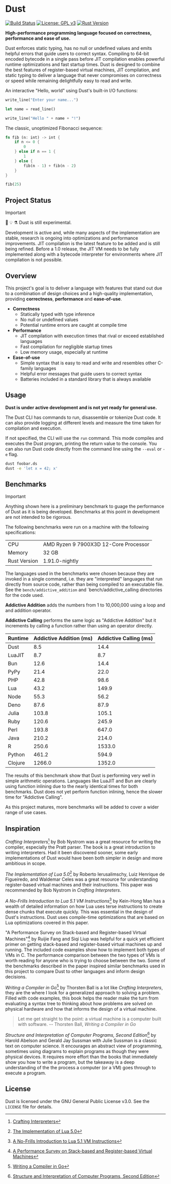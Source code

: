 # Dust

[![Build Status](https://github.com/solaeus/dust/actions/workflows/rust.yml/badge.svg)](https://github.com/solaeus/dust/actions)
[![License: GPL v3](https://img.shields.io/badge/License-GPLv3-blue.svg)](https://www.gnu.org/licenses/gpl-3.0)
[![Rust Version](https://img.shields.io/badge/rust-1.91.0--nightly-orange?logo=rust)](https://www.rust-lang.org/)

**High-performance programming language focused on correctness, performance and ease of use.**

Dust enforces static typing, has no null or undefined values and emits helpful errors that guide users to correct syntax. Compiling to 64-bit encoded bytecode in a single pass before JIT compilation enables powerful runtime optimizations and fast startup times. Dust is designed to combine the best features of register-based virtual machines, JIT compilation, and static typing to deliver a language that never compromises on correctness or speed while remaining delightfully easy to read and write.

An interactive "Hello, world" using Dust's built-in I/O functions:

```rust
write_line("Enter your name...")

let name = read_line()

write_line("Hello " + name + "!")
```

The classic, unoptimized Fibonacci sequence:

```rust
fn fib (n: int) -> int {
    if n <= 0 {
        0
    } else if n == 1 {
        1
    } else {
        fib(n - 1) + fib(n - 2)
    }
}

fib(25)
```

## Project Status

> [!IMPORTANT]
> 🧪 💡 ⚗️
> Dust is still experimental.

Development is active and, while many aspects of the implementation are stable, research is ongoing into optimizations and performance improvements. JIT compilation is the latest feature to be added and is still being refined. Before a 1.0 release, the JIT VM needs to be fully implemented along with a bytecode interpreter for environments where JIT compilation is not possible.


## Overview

This project's goal is to deliver a language with features that stand out due to a combination of design choices and a high-quality implementation, providing **correctness**, **performance** and **ease-of-use**.

- **Correctness**
  - Statically typed with type inference
  - No null or undefined values
  - Potential runtime errors are caught at compile time
- **Performance**
  - JIT compilation with execution times that rival or exceed established languages
  - Fast compilation for negligible startup times
  - Low memory usage, especially at runtime
- **Ease-of-use**
  - Simple syntax that is easy to read and write and resembles other C-family languages
  - Helpful error messages that guide users to correct syntax
  - Batteries included in a standard library that is always available

## Usage

**Dust is under active development and is not yet ready for general use.**

The Dust CLI has commands to run, disassemble or tokenize Dust code. It can also provide logging at different levels and measure the time taken for compilation and execution.

If not specified, the CLI will use the `run` command. This mode compiles and executes the Dust program, printing the return value to the console. You can also run Dust code directly from the command line using the `--eval` or `-e` flag.

```sh
dust foobar.ds
dust -e 'let x = 42; x'
```

## Benchmarks

> [!IMPORTANT]
> Anything shown here is a preliminary benchmark to guage the performance of Dust as it is being developed. Benchmarks at this point in development are not intended to be rigorous.

The following benchmarks were run on a machine with the following specifications:

|               |                                       |
|---------------|---------------------------------------|
| CPU           | AMD Ryzen 9 7900X3D 12-Core Processor |
| Memory        | 32 GB                                 |
| Rust Version  | 1.91.0-nightly                        |

The languages used in the benchmarks were chosen because they are invoked in a single command, i.e. they are "interpreted" languages that run directly from source code, rather than being compiled to an executable file. See the `bench/addictive_addition` and `bench/addictive_calling directories for the code used.

**Addictive Addition** adds the numbers from 1 to 10,000,000 using a loop and and addition operator.

**Addictive Calling** performs the same logic as "Addictive Addition" but it increments by calling a function rather than using an operator directly.

| Runtime | Addictive Addition (ms) | Addictive Calling (ms) |
|---------|-------------------------|------------------------|
| Dust    | 8.5                     | 14.4                   |
| LuaJIT  | 8.7                     | 8.7                    |
| Bun     | 12.6                    | 14.4                   |
| PyPy    | 21.4                    | 22.0                   |
| PHP     | 42.8                    | 98.6                   |
| Lua     | 43.2                    | 149.9                  |
| Node    | 55.3                    | 56.2                   |
| Deno    | 87.6                    | 87.9                   |
| Julia   | 103.8                   | 105.1                  |
| Ruby    | 120.6                   | 245.9                  |
| Perl    | 193.8                   | 647.0                  |
| Java    | 210.2                   | 214.0                  |
| R       | 250.6                   | 1533.0                 |
| Python  | 461.2                   | 594.9                  |
| Clojure | 1266.0                  | 1352.0                 |

The results of this benchmark show that Dust is performing very well in simple arithmetic operations. Languages like LuaJIT and Bun are clearly using function inlining due to the nearly identical times for both benchmarks. Dust does not yet perform function inlining, hence the slower time for "Addictive Calling".

As this project matures, more benchmarks will be added to cover a wider range of use cases.

## Inspiration

*Crafting Interpreters*[^0] by Bob Nystrom was a great resource for writing the compiler, especially the Pratt parser. The book is a great introduction to writing interpreters. Had it been discovered sooner, some early implementations of Dust would have been both simpler in design and more ambitious in scope.

*The Implementation of Lua 5.0*[^1] by Roberto Ierusalimschy, Luiz Henrique de Figueiredo, and Waldemar Celes was a great resource for understanding register-based virtual machines and their instructions. This paper was recommended by Bob Nystrom in *Crafting Interpreters*.

*A No-Frills Introduction to Lua 5.1 VM Instructions*[^2] by Kein-Hong Man has a wealth of detailed information on how Lua uses terse instructions to create dense chunks that execute quickly. This was essential in the design of Dust's instructions. Dust uses compile-time optimizations that are based on Lua optimizations covered in this paper.

"A Performance Survey on Stack-based and Register-based Virtual Machines"[^3] by Ruijie Fang and Siqi Liup was helpful for a quick yet efficient primer on getting stack-based and register-based virtual machines up and running. The included code examples show how to implement both types of VMs in C. The performance comparison between the two types of VMs is worth reading for anyone who is trying to choose between the two. Some of the benchmarks described in the paper inspired similar benchmarks used in this project to compare Dust to other languages and inform design decisions.

*Writing a Compiler in Go*[^6] by Thorsten Ball is a lot like *Crafting Interpreters*, they are the where I look for a generalized approach to solving a problem. Filled with code examples, this book helps the reader make the turn from evaluating a syntax tree to thinking about how problems are solved on physical hardware and how that informs the design of a virtual machine.

> Let me get straight to the point: a virtual machine is a computer built with software.
> -- Thorsten Ball, *Writing a Compiler in Go*

*Structure and Interpretation of Computer Programs, Second Edition*[^7] by Harold Abelson and Gerald Jay Sussman with Julie Sussman is a classic text on computer science. It encourages an abstract view of programming, sometimes using diagrams to explain programs as though they were physical devices. It requires more effort than the books that immediately show you how to write a program, but the takeaway is a deep understanding of the the process a computer (or a VM) goes through to execute a program.

## License

Dust is licensed under the GNU General Public License v3.0. See the `LICENSE` file for details.

[^0]: [Crafting Interpreters](https://craftinginterpreters.com/)
[^1]: [The Implementation of Lua 5.0](https://www.lua.org/doc/jucs05.pdf)
[^2]: [A No-Frills Introduction to Lua 5.1 VM Instructions](https://www.mcours.net/cours/pdf/hasclic3/hasssclic818.pdf)
[^3]: [A Performance Survey on Stack-based and Register-based Virtual Machines](https://arxiv.org/abs/1611.00467)
[^4]: [List of C-family programming languages](https://en.wikipedia.org/wiki/List_of_C-family_programming_languages)
[^5]: [ripgrep is faster than {grep, ag, git grep, ucg, pt, sift}](https://blog.burntsushi.net/ripgrep/#mechanics)
[^6]: [Writing a Compiler in Go](https://compilerbook.com/)
[^7]: [Structure and Interpretation of Computer Programs, Second Edition](https://mitpress.mit.edu/9780262510875/structure-and-interpretation-of-computer-programs/)
